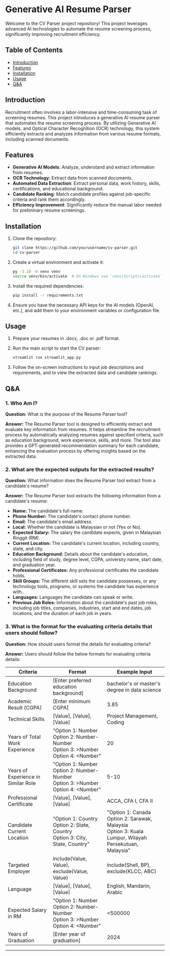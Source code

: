 # Generative AI Resume Parser

Welcome to the CV Parser project repository! This project leverages advanced AI technologies to automate the resume screening process, significantly improving recruitment efficiency.


## Table of Contents

- [Introduction](#introduction)
- [Features](#features)
- [Installation](#installation)
- [Usage](#usage)
- [Q&A](#Q&A)


## Introduction

Recruitment often involves a labor-intensive and time-consuming task of screening resumes. This project introduces a generative AI resume parser that automates the resume screening process. By utilizing Generative AI models, and Optical Character Recognition (OCR) technology, this system efficiently extracts and analyzes information from various resume formats, including scanned documents.


## Features

- **Generative AI Models**: Analyze, understand and extract information from resumes.
- **OCR Technology**: Extract data from scanned documents.
- **Automated Data Extraction**: Extract personal data, work history, skills, certifications, and educational background.
- **Candidate Ranking**: Match candidate profiles against job-specific criteria and rank them accordingly.
- **Efficiency Improvement**: Significantly reduce the manual labor needed for preliminary resume screenings.


## Installation

1. Clone the repository:
    ```bash
    git clone https://github.com/yourusername/cv-parser.git
    cd cv-parser
    ```

2. Create a virtual environment and activate it:
    ```bash
    py -3.10 -m venv venv
    source venv/bin/activate  # On Windows use `venv\Scripts\activate`
    ```

3. Install the required dependencies:
    ```bash
    pip install -r requirements.txt
    ```

4. Ensure you have the necessary API keys for the AI models (OpenAI, etc.), and add them to your environment variables or configuration file.


## Usage

1. Prepare your resumes in .docx, .doc or .pdf format.

2. Run the main script to start the CV parser:
    ```bash
    streamlit run streamlit_app.py
    ```

3. Follow the on-screen instructions to input job descriptions and requirements, and to view the extracted data and candidate rankings.



## Q&A

### 1. Who Am I?

**Question:** What is the purpose of the Resume Parser tool?

**Answer:** The Resume Parser tool is designed to efficiently extract and evaluate key information from resumes. It helps streamline the recruitment process by automatically analyzing resumes against specified criteria, such as education background, work experience, skills, and more. The tool also provides a GPT-generated recommendation summary for each candidate, enhancing the evaluation process by offering insights based on the extracted data.

### 2. What are the expected outputs for the extracted results?

**Question:** What information does the Resume Parser tool extract from a candidate's resume?

**Answer:** The Resume Parser tool extracts the following information from a candidate's resume:

- **Name:** The candidate's full name.
- **Phone Number:** The candidate's contact phone number.
- **Email:** The candidate's email address.
- **Local:** Whether the candidate is Malaysian or not (Yes or No).
- **Expected Salary:** The salary the candidate expects, given in Malaysian Ringgit (RM).
- **Current Location:** The candidate's current location, including country, state, and city.
- **Education Background:** Details about the candidate's education, including field of study, degree level, CGPA, university name, start date, and graduation year.
- **Professional Certificates:** Any professional certificates the candidate holds.
- **Skill Groups:** The different skill sets the candidate possesses, or any technology tools, programs, or systems the candidate has experience with..
- **Languages:** Languages the candidate can speak or write.
- **Previous Job Roles:** Information about the candidate's past job roles, including job titles, companies, industries, start and end dates, job locations, and the duration of each job in years.

### 3. What is the format for the evaluating criteria details that users should follow?

**Question:** How should users format the details for evaluating criteria?

**Answer:** Users should follow the below formats for evaluating criteria details:

| Criteria                         | Format                                               | Example Input                                              |
|----------------------------------|------------------------------------------------------|------------------------------------------------------------|
| Education Background             | [Enter preferred education background]               | bachelor's or master's degree in data science              |
| Academic Result (CGPA)           | [Enter minimum CGPA]                                 | 3.85                                                       |
| Technical Skills                    | [Value], [Value], [Value]                            | Project Management, Coding                                 |
| Years of Total Work Experience   | "Option 1: Number<br>Option 2: Number-Number<br>Option 3: >Number<br>Option 4: <Number" | 20                                                         |
| Years of Experience in Similar Role| "Option 1: Number<br>Option 2: Number-Number<br>Option 3: >Number<br>Option 4: <Number" | 5-10                                                       |
| Professional Certificate         | [Value], [Value], [Value]                            | ACCA, CFA I, CFA II                                        |
| Candidate Current Location       | "Option 1: Country<br>Option 2: State, Country<br>Option 3: City, State, Country" | "Option 1: Canada<br>Option 2: Sarawak, Malaysia<br>Option 3: Kuala Lumpur, Wilayah Persekutuan, Malaysia" |
| Targeted Employer                | include(Value, Value), exclude(Value, Value)         | include(Shell, BP), exclude(KLCC, ABC)                     |
| Language                         | [Value], [Value], [Value]                            | English, Mandarin, Arabic                                  |
| Expected Salary in RM            | "Option 1: Number<br>Option 2: Number-Number<br>Option 3: >Number<br>Option 4: <Number" | <500000                                                    |
| Years of Graduation              | [Enter year of graduation]                           | 2024                                                       |

---

